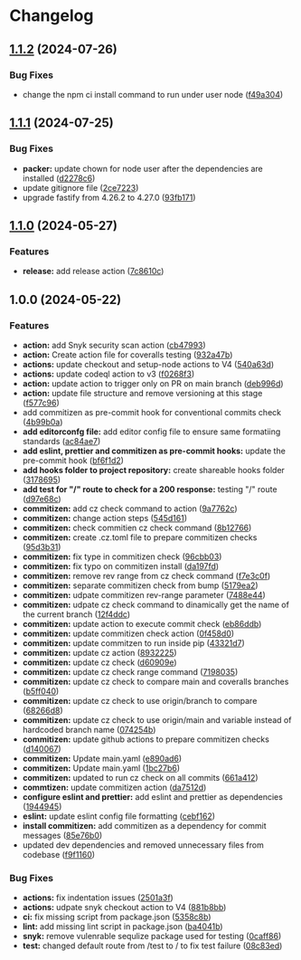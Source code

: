 # Changelog

## [1.1.2](https://github.com/Viorel1989/fastify-hello-world/compare/v1.1.1...v1.1.2) (2024-07-26)


### Bug Fixes

* change the npm ci install command to run under user node ([f49a304](https://github.com/Viorel1989/fastify-hello-world/commit/f49a30415651bdb5076124187c5df93367f688cd))

## [1.1.1](https://github.com/Viorel1989/fastify-hello-world/compare/v1.1.0...v1.1.1) (2024-07-25)


### Bug Fixes

* **packer:** update chown for node user after the dependencies are installed ([d2278c6](https://github.com/Viorel1989/fastify-hello-world/commit/d2278c618c7c99d38007f36a866eca03aef19ca5))
* update gitignore file ([2ce7223](https://github.com/Viorel1989/fastify-hello-world/commit/2ce7223c93e92daeee7266f4bf8c39c2b0ce0732))
* upgrade fastify from 4.26.2 to 4.27.0 ([93fb171](https://github.com/Viorel1989/fastify-hello-world/commit/93fb171cd0f96edc3aa96efa7f65c7c1656c152a))

## [1.1.0](https://github.com/Viorel1989/fastify-hello-world/compare/v1.0.0...v1.1.0) (2024-05-27)


### Features

* **release:** add release action ([7c8610c](https://github.com/Viorel1989/fastify-hello-world/commit/7c8610ce93011b0910e8826f88f64b97c741dd72))

## 1.0.0 (2024-05-22)


### Features

* **action:** add Snyk security scan action ([cb47993](https://github.com/Viorel1989/fastify-hello-world/commit/cb47993e59c0cc2151292b0cdd56a85fcd641a2a))
* **action:** Create action file for coveralls testing ([932a47b](https://github.com/Viorel1989/fastify-hello-world/commit/932a47bbae4dbf55b280c50d23f1baf0ec26e458))
* **actions:** update checkout and setup-node actions to V4 ([540a63d](https://github.com/Viorel1989/fastify-hello-world/commit/540a63dd6fe1654ece408a1c55db27476d4c7d86))
* **actions:** update codeql action to v3 ([f0268f3](https://github.com/Viorel1989/fastify-hello-world/commit/f0268f3ccd6de22feb0c8ff7c6959c541750bd5b))
* **action:** update action to trigger only on PR on main branch ([deb996d](https://github.com/Viorel1989/fastify-hello-world/commit/deb996d3cd1561f0f6acb244943eb4cb1327c8c9))
* **action:** update file structure and remove versioning at this stage ([f577c96](https://github.com/Viorel1989/fastify-hello-world/commit/f577c969359c5baa98bfb9554f6fdb5d4a88eefc))
* add commitizen as pre-commit hook for conventional commits check ([4b99b0a](https://github.com/Viorel1989/fastify-hello-world/commit/4b99b0af8a5e3cd83f262e31e4990ab04a9a3361))
* **add editorconfg file:** add editor config file to ensure same formatiing standards ([ac84ae7](https://github.com/Viorel1989/fastify-hello-world/commit/ac84ae7697c49943db766afd32bf4533b9dcc1e5))
* **add eslint, prettier and commitizen as pre-commit hooks:** update the pre-commit hook ([bf6f1d2](https://github.com/Viorel1989/fastify-hello-world/commit/bf6f1d2a8d7d922110f96655ddc254e707414447))
* **add hooks folder to project repository:** create shareable hooks folder ([3178695](https://github.com/Viorel1989/fastify-hello-world/commit/317869518ae460acd4ea5b9a8fa430487284f4fd))
* **add test for "/" route to check for a 200 response:** testing "/" route ([d97e68c](https://github.com/Viorel1989/fastify-hello-world/commit/d97e68cda2a5555bd3ddfd865318e8e9ffd13bbe))
* **commitizen:** add cz check command to action ([9a7762c](https://github.com/Viorel1989/fastify-hello-world/commit/9a7762c171d40c8a4c0b8b739d882c114e4fc292))
* **commitizen:** change action steps ([545d161](https://github.com/Viorel1989/fastify-hello-world/commit/545d161d3ba6707c22fa50860375634372af3e35))
* **commitizen:** check commitien cz check command ([8b12766](https://github.com/Viorel1989/fastify-hello-world/commit/8b12766fdb173ec43ac77de03a5f5a465fa58200))
* **commitizen:** create .cz.toml file to prepare commitizen checks ([95d3b31](https://github.com/Viorel1989/fastify-hello-world/commit/95d3b315624d542bb8a659f23d11f7322a404ce4))
* **commitizen:** fix type in commitizen check ([96cbb03](https://github.com/Viorel1989/fastify-hello-world/commit/96cbb038de7ab9c536ffe4f6815997f466fd1274))
* **commitizen:** fix typo on commitizen install ([da197fd](https://github.com/Viorel1989/fastify-hello-world/commit/da197fda692a0e5a2a1dfbe7351ea185bec83170))
* **commitizen:** remove rev range from cz check command ([f7e3c0f](https://github.com/Viorel1989/fastify-hello-world/commit/f7e3c0fc316600d3f695397b770102b9fe07e2f5))
* **commitizen:** separate commitizen check from bump ([5179ea2](https://github.com/Viorel1989/fastify-hello-world/commit/5179ea2677d35ca2c847bf36f687417a40d1f8a6))
* **commitizen:** udpate commitizen rev-range parameter ([7488e44](https://github.com/Viorel1989/fastify-hello-world/commit/7488e44210886d8b203299313529c25840295c2f))
* **commitizen:** udpate cz check command to dinamically get the name of the current branch ([12f4ddc](https://github.com/Viorel1989/fastify-hello-world/commit/12f4ddc5454af5f380ed3043d7e28e753b523d7b))
* **commitizen:** update action to execute commit check ([eb86ddb](https://github.com/Viorel1989/fastify-hello-world/commit/eb86ddb7f5968746446269bffd0ab2e37553fc1a))
* **commitizen:** update commitizen check action ([0f458d0](https://github.com/Viorel1989/fastify-hello-world/commit/0f458d04a4b52bb84bc57a0659d24fcf2ee92c69))
* **commitizen:** update commitzen to run inside pip ([43321d7](https://github.com/Viorel1989/fastify-hello-world/commit/43321d77b01f99eadc8c67e138806fc9c8bcf5ef))
* **commitizen:** update cz action ([8932225](https://github.com/Viorel1989/fastify-hello-world/commit/8932225fa1e3017c75f94afbf004d536067e6d76))
* **commitizen:** update cz check ([d60909e](https://github.com/Viorel1989/fastify-hello-world/commit/d60909efce87c6d2b9c23fc81c0fadfcd8f7dcf4))
* **commitizen:** update cz check range command ([7198035](https://github.com/Viorel1989/fastify-hello-world/commit/71980354e5d5134ef79cda367bd85faf63c1bd9c))
* **commitizen:** update cz check to compare main and coveralls branches ([b5ff040](https://github.com/Viorel1989/fastify-hello-world/commit/b5ff0403c2991fa223c82cff73aa81d7c80f3180))
* **commitizen:** update cz check to use origin/branch to compare ([68266d8](https://github.com/Viorel1989/fastify-hello-world/commit/68266d8d9db45e49be8d2ddc12998725eb44d324))
* **commitizen:** update cz check to use origin/main and variable instead of hardcoded branch name ([074254b](https://github.com/Viorel1989/fastify-hello-world/commit/074254b3aebee6f4f175f782ae299851f8ef9c4c))
* **commitizen:** update github actions to prepare commitizen checks ([d140067](https://github.com/Viorel1989/fastify-hello-world/commit/d1400670c327952c38805744bdcadb34f4c748d4))
* **commitizen:** Update main.yaml ([e890ad6](https://github.com/Viorel1989/fastify-hello-world/commit/e890ad6f83e593df2343e9d8256aef0e84dfdd1c))
* **commitizen:** Update main.yaml ([1bc27b6](https://github.com/Viorel1989/fastify-hello-world/commit/1bc27b6e854daf0067b8646e6f6e871de9bfb357))
* **commitizen:** updated to run cz check on all commits ([661a412](https://github.com/Viorel1989/fastify-hello-world/commit/661a41263501ad597f1665aa9c997f6c5bdfc86d))
* **commtizen:** update commitizen action ([da7512d](https://github.com/Viorel1989/fastify-hello-world/commit/da7512d4b0e648fca227dfb8a8a8729ea77538e7))
* **configure eslint and prettier:** add eslint and prettier as dependencies ([1944945](https://github.com/Viorel1989/fastify-hello-world/commit/19449453469a275e8b821a8cbad1c7578900e177))
* **eslint:** update eslint config file formatting ([cebf162](https://github.com/Viorel1989/fastify-hello-world/commit/cebf162ad2683a9c292e1a9e88032ed500f4fbc2))
* **install commitizen:** add commitizen as a dependency for commit messages ([85e76b0](https://github.com/Viorel1989/fastify-hello-world/commit/85e76b0c6a798a92e7cad5bfde3845dd2f952b54))
* updated dev dependencies and removed unnecessary files from codebase ([f9f1160](https://github.com/Viorel1989/fastify-hello-world/commit/f9f1160eaaf91c4261b9d7f89554ebf8d3d81e7d))


### Bug Fixes

* **actions:** fix indentation issues ([2501a3f](https://github.com/Viorel1989/fastify-hello-world/commit/2501a3f188088e04862f77ce04ab1d8e6c6bfcc5))
* **actions:** udpate snyk checkout action to V4 ([881b8bb](https://github.com/Viorel1989/fastify-hello-world/commit/881b8bb5e905b53a51911e6cc72ab6a668cb9c88))
* **ci:** fix missing script from package.json ([5358c8b](https://github.com/Viorel1989/fastify-hello-world/commit/5358c8b987825d003bba4d060d8735b6a1fbad25))
* **lint:** add missing lint script in package.json ([ba4041b](https://github.com/Viorel1989/fastify-hello-world/commit/ba4041b724f36d180246faecb733e07a308ac166))
* **snyk:** remove vulenrable sequlize package used for testing ([0caff86](https://github.com/Viorel1989/fastify-hello-world/commit/0caff86cf360002436c73a9c590aee60b7386945))
* **test:** changed default route from /test to / to fix test failure ([08c83ed](https://github.com/Viorel1989/fastify-hello-world/commit/08c83ed759b586c88743109fbcd1014c7f760bc9))
